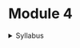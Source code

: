 # Module 4

<details>

<summary>Syllabus</summary>

**Prototype Development and Stakeholder Engagement**

* Prototyping requirements analysis, technical specifications
* Resource allocation, testing, and quality assurance
* Stakeholder engagement: investors, partners, customers, mentors

</details>

